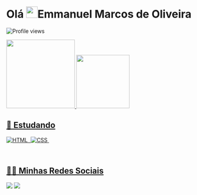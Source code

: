 <h1 align="left">Olá <img src="https://raw.githubusercontent.com/kaueMarques/kaueMarques/master/hi.gif" height="30px">Emmanuel Marcos de Oliveira</h1>
<p align="left"> <img src="https://komarev.com/ghpvc/?username=emmanuelmarcosdeoliveira&color=yellow" alt="Profile views" /> </p>


  <a href="https://github.com/emmanuelmarcosdeoliveira">
  <img height="180em" src="https://github-readme-stats.vercel.app/api?username=emmanuelmarcosdeoliveira&show_icons=true&theme=tokyonight&include_all_commits=true&count_private=true"/>
  <img height="140em" src="https://github-readme-stats.vercel.app/api/top-langs/?username=emmanuelmarcosdeoliveira&layout=compact&langs_count=7&theme=tokyonight"/>
</div>




## 📓 Estudando


![HTML](https://img.shields.io/badge/-HTML-05122A?style=flat&logo=HTML5)&nbsp;
![CSS](https://img.shields.io/badge/-CSS-05122A?style=flat&logo=CSS3&logoColor=1572B6)&nbsp;

<br>
<h2>👨‍💻 Minhas Redes Sociais </h2>

<div> 
   	
 <a href="https://https://discord.com/channels/@me/1038260001237643364" target="_blank"><img src="https://img.shields.io/badge/Discord-7289DA?style=for-the-badge&logo=discord&logoColor=white" target="_blank"></a> 
  <a href = "mailto:emmanuelmarcosdeoliveira@gmail.com"><img src="https://img.shields.io/badge/-Gmail-%23333?style=for-the-badge&logo=gmail&logoColor=white" target="_blank"></a>
    
</div>
